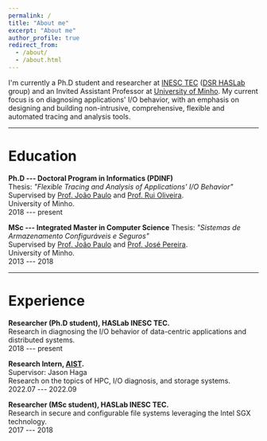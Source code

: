 ```yaml
---
permalink: /
title: "About me"
excerpt: "About me"
author_profile: true
redirect_from:
  - /about/
  - /about.html
---
```


I'm currently a Ph.D student and researcher at [INESC TEC](https://www.inesctec.pt/en) ([DSR HASLab](https://dsr-haslab.github.io/) group) and an Invited Assistant Professor at [University of Minho](https://www.uminho.pt/EN).
My current focus is on diagnosing applications' I/O behavior, with an emphasis on designing and building non-intrusive, comprehensive, flexible and automated tracing and analysis tools.


***

Education
======

**Ph.D --- Doctoral Program in Informatics (PDINF)**<br>
Thesis: *"Flexible Tracing and Analysis of Applications' I/O Behavior"*<br>
Supervised by [Prof. João Paulo](https://jtpaulo.github.io/) and [Prof. Rui Oliveira](https://www.inesctec.pt/en/people/rui-carlos-oliveira).<br>
University of Minho.<br>
2018 --- present

**MSc --- Integrated Master in Computer Science**
Thesis: *"Sistemas de Armazenamento Configuráveis e Seguros"*<br>
Supervised by [Prof. João Paulo](https://jtpaulo.github.io/) and [Prof. José Pereira](https://www.inesctec.pt/en/people/jose-orlando-pereira).<br>
University of Minho.<br>
2013 --- 2018

***

Experience
======

**Researcher (Ph.D student), HASLab INESC TEC.**<br>
Research in diagnosing the I/O behavior of data-centric applications and distributed systems.<br>
2018 --- present

**Research Intern, [AIST](https://www.aist.go.jp/index_en.html).**<br>
Supervisor: Jason Haga<br>
Research on the topics of HPC, I/O diagnosis, and storage systems.<br>
2022.07 --- 2022.09<br>

**Researcher (MSc student), HASLab INESC TEC.**<br>
Research in secure and configurable file systems leveraging the Intel SGX technology.<br>
2017 --- 2018
